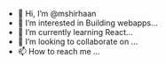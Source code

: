 - 👋 Hi, I’m @mshirhaan
- 👀 I’m interested in Building webapps...
- 🌱 I’m currently learning React...
- 💞️ I’m looking to collaborate on ...
- 📫 How to reach me ...

<!---
mshirhaan/mshirhaan is a ✨ special ✨ repository because its `README.md` (this file) appears on your GitHub profile.
You can click the Preview link to take a look at your changes.
--->
